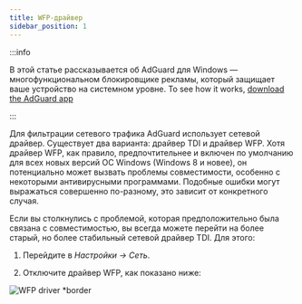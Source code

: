 ```yaml
---
title: WFP-драйвер
sidebar_position: 1
---
```


:::info

В этой статье рассказывается об AdGuard для Windows — многофункциональном блокировщике рекламы, который защищает ваше устройство на системном уровне. To see how it works, [download the AdGuard app](https://agrd.io/download-kb-adblock)

:::

Для фильтрации сетевого трафика AdGuard использует сетевой драйвер. Существует два варианта: драйвер TDI и драйвер WFP. Хотя драйвер WFP, как правило, предпочтительнее и включен по умолчанию для всех новых версий ОС Windows (Windows 8 и новее), он потенциально может вызвать проблемы совместимости, особенно с некоторыми антивирусными программами. Подобные ошибки могут выражаться совершенно по-разному, это зависит от конкретного случая.

Если вы столкнулись с проблемой, которая предположительно была связана с совместимостью, вы всегда можете перейти на более старый, но более стабильный сетевой драйвер TDI. Для этого:

1. Перейдите в *Настройки → Сеть*.

2. Отключите драйвер WFP, как показано ниже:

![WFP driver *border](https://cdn.adtidy.org/content/kb/ad_blocker/windows/solving-problems/wfp-driver.png)
